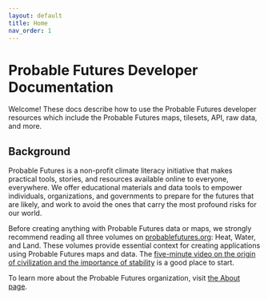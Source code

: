 ```yaml
---
layout: default
title: Home
nav_order: 1
---
```


# Probable Futures Developer Documentation
Welcome! These docs describe how to use the Probable Futures developer resources which include the Probable Futures maps, tilesets, API, raw data, and more.

## Background

Probable Futures is a non-profit climate literacy initiative that makes practical tools, stories, and resources available online to everyone, everywhere. We offer educational materials and data tools to empower individuals, organizations, and governments to prepare for the futures that are likely, and work to avoid the ones that carry the most profound risks for our world.

Before creating anything with Probable Futures data or maps, we strongly recommend reading all three volumes on [probablefutures.org](https://probablefutures.org/): Heat, Water, and Land. These volumes provide essential context for creating applications using Probable Futures maps and data. The [five-minute video on the origin of civilization and the importance of stability](https://probablefutures.org/stability) is a good place to start.

To learn more about the Probable Futures organization, visit [the About page](https://probablefutures.org/about).
